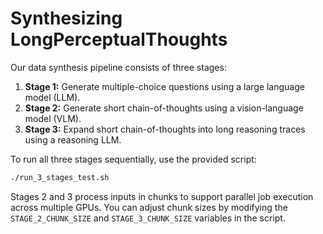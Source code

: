 

# Synthesizing LongPerceptualThoughts

Our data synthesis pipeline consists of three stages:

1. **Stage 1:** Generate multiple-choice questions using a large language model (LLM).
2. **Stage 2:** Generate short chain-of-thoughts using a vision-language model (VLM).
3. **Stage 3:** Expand short chain-of-thoughts into long reasoning traces using a reasoning LLM.

To run all three stages sequentially, use the provided script:

```bash
./run_3_stages_test.sh
```

Stages 2 and 3 process inputs in chunks to support parallel job execution across multiple GPUs. You can adjust chunk sizes by modifying the `STAGE_2_CHUNK_SIZE` and `STAGE_3_CHUNK_SIZE` variables in the script.

